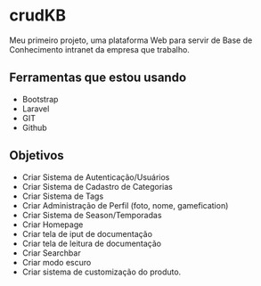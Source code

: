 # crudKB

Meu primeiro projeto, uma plataforma Web para servir de Base de Conhecimento intranet da empresa que trabalho.

## Ferramentas que estou usando

* Bootstrap
* Laravel
* GIT
* Github
  
## Objetivos

* Criar Sistema de Autenticação/Usuários
* Criar Sistema de Cadastro de Categorias
* Criar Sistema de Tags
* Criar Administração de Perfil (foto, nome, gamefication)
* Criar Sistema de Season/Temporadas
* Criar Homepage
* Criar tela de iput de documentação
* Criar tela de leitura de documentação
* Criar Searchbar
* Criar modo escuro
* Criar sistema de customização do produto.
